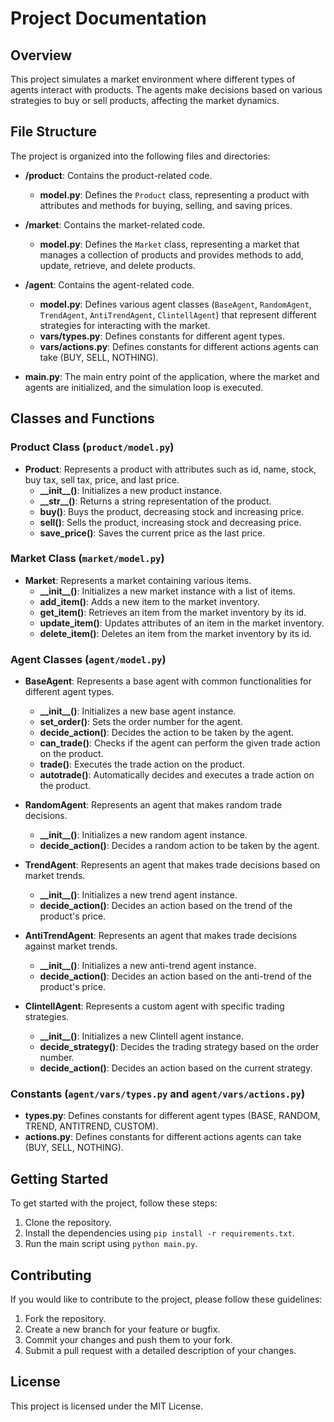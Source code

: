 # Project Documentation

## Overview
This project simulates a market environment where different types of agents interact with products. The agents make decisions based on various strategies to buy or sell products, affecting the market dynamics.

## File Structure
The project is organized into the following files and directories:

- **/product**: Contains the product-related code.
  - **model.py**: Defines the `Product` class, representing a product with attributes and methods for buying, selling, and saving prices.

- **/market**: Contains the market-related code.
  - **model.py**: Defines the `Market` class, representing a market that manages a collection of products and provides methods to add, update, retrieve, and delete products.

- **/agent**: Contains the agent-related code.
  - **model.py**: Defines various agent classes (`BaseAgent`, `RandomAgent`, `TrendAgent`, `AntiTrendAgent`, `ClintellAgent`) that represent different strategies for interacting with the market.
  - **vars/types.py**: Defines constants for different agent types.
  - **vars/actions.py**: Defines constants for different actions agents can take (BUY, SELL, NOTHING).

- **main.py**: The main entry point of the application, where the market and agents are initialized, and the simulation loop is executed.

## Classes and Functions

### Product Class (`product/model.py`)
- **Product**: Represents a product with attributes such as id, name, stock, buy tax, sell tax, price, and last price.
  - **\_\_init\_\_()**: Initializes a new product instance.
  - **\_\_str\_\_()**: Returns a string representation of the product.
  - **buy()**: Buys the product, decreasing stock and increasing price.
  - **sell()**: Sells the product, increasing stock and decreasing price.
  - **save_price()**: Saves the current price as the last price.

### Market Class (`market/model.py`)
- **Market**: Represents a market containing various items.
  - **\_\_init\_\_()**: Initializes a new market instance with a list of items.
  - **add_item()**: Adds a new item to the market inventory.
  - **get_item()**: Retrieves an item from the market inventory by its id.
  - **update_item()**: Updates attributes of an item in the market inventory.
  - **delete_item()**: Deletes an item from the market inventory by its id.

### Agent Classes (`agent/model.py`)
- **BaseAgent**: Represents a base agent with common functionalities for different agent types.
  - **\_\_init\_\_()**: Initializes a new base agent instance.
  - **set_order()**: Sets the order number for the agent.
  - **decide_action()**: Decides the action to be taken by the agent.
  - **can_trade()**: Checks if the agent can perform the given trade action on the product.
  - **trade()**: Executes the trade action on the product.
  - **autotrade()**: Automatically decides and executes a trade action on the product.

- **RandomAgent**: Represents an agent that makes random trade decisions.
  - **\_\_init\_\_()**: Initializes a new random agent instance.
  - **decide_action()**: Decides a random action to be taken by the agent.

- **TrendAgent**: Represents an agent that makes trade decisions based on market trends.
  - **\_\_init\_\_()**: Initializes a new trend agent instance.
  - **decide_action()**: Decides an action based on the trend of the product's price.

- **AntiTrendAgent**: Represents an agent that makes trade decisions against market trends.
  - **\_\_init\_\_()**: Initializes a new anti-trend agent instance.
  - **decide_action()**: Decides an action based on the anti-trend of the product's price.

- **ClintellAgent**: Represents a custom agent with specific trading strategies.
  - **\_\_init\_\_()**: Initializes a new Clintell agent instance.
  - **decide_strategy()**: Decides the trading strategy based on the order number.
  - **decide_action()**: Decides an action based on the current strategy.

### Constants (`agent/vars/types.py` and `agent/vars/actions.py`)
- **types.py**: Defines constants for different agent types (BASE, RANDOM, TREND, ANTITREND, CUSTOM).
- **actions.py**: Defines constants for different actions agents can take (BUY, SELL, NOTHING).

## Getting Started
To get started with the project, follow these steps:

1. Clone the repository.
2. Install the dependencies using `pip install -r requirements.txt`.
3. Run the main script using `python main.py`.

## Contributing
If you would like to contribute to the project, please follow these guidelines:

1. Fork the repository.
2. Create a new branch for your feature or bugfix.
3. Commit your changes and push them to your fork.
4. Submit a pull request with a detailed description of your changes.

## License
This project is licensed under the MIT License.
